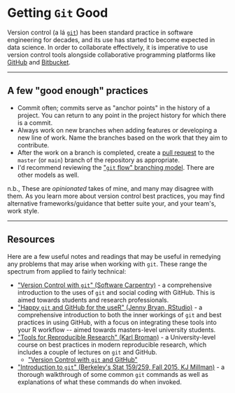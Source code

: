 # Getting `Git` Good

Version control (a lá [`git`](https://git-scm.com/)) has been standard practice
in software engineering for decades, and its use has started to become expected
in data science. In order to collaborate effectively, it is imperative to use
version control tools alongside collaborative programming platforms like
[GitHub](https://github.com) and [Bitbucket](https://bitbucket.org).

---

## A few "good enough" practices

* Commit often; commits serve as "anchor points" in the history of a project.
  You can return to any point in the project history for which there is
  a commit.
* Always work on new branches when adding features or developing a new line of
  work. Name the branches based on the work that they aim to contribute.
* After the work on a branch is completed, create a [pull
  request](https://help.github.com/articles/about-pull-requests/) to the
  `master` (or `main`) branch of the repository as appropriate.
* I'd recommend reviewing the ["`git` flow" branching
  model](http://nvie.com/posts/a-successful-git-branching-model/). There are
  other models as well.

n.b., These are _opinionated_ takes of mine, and many may disagree with them. As
you learn more about version control best practices, you may find alternative
frameworks/guidance that better suite your, and your team's, work style.

---

## Resources

Here are a few useful notes and readings that may be useful in remedying any
problems that may arise when working with `git`. These range the spectrum from
applied to fairly technical:

* ["Version Control with `git`" (Software
    Carpentry)](https://swcarpentry.github.io/git-novice/) - a comprehensive
    introduction to the uses of `git` and social coding with GitHub. This is
    aimed towards students and research professionals.
* ["Happy `git` and GitHub for the useR" (Jenny Bryan,
    RStudio)](http://happygitwithr.com/) - a comprehensive introduction to both
    the inner workings of `git` and best practices in using GitHub, with a focus
    on integrating these tools into your R workflow -- aimed towards
    masters-level university students.
* ["Tools for Reproducible Research" (Karl
    Broman)](http://kbroman.org/Tools4RR/) - a University-level course on best
    practices in modern reproducible research, which includes a couple of
    lectures on `git` and GitHub.
    * ["Version Control with `git` and
        GitHub"](http://kbroman.org/Tools4RR/assets/lectures/04_git.pdf)
* ["Introduction to `git`" (Berkeley's Stat 159/259, Fall 2015, KJ
    Millman)](http://www.jarrodmillman.com/rcsds/standard/git-intro.html) - a
    thorough walkthrough of some common `git` commands as well as explanations
    of what these commands do when invoked.
